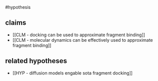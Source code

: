 #hypothesis 



## claims 
* [[CLM - docking can be used to approximate fragment binding]]
* [[CLM - molecular dynamics can be effectively used to approximate fragment binding]]

## related hypotheses
* [[HYP - diffusion models engable sota fragment docking]]